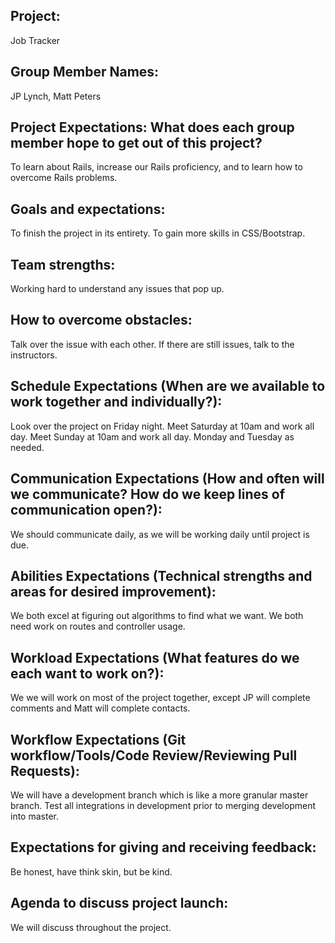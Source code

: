 ## Project:  
Job Tracker  


## Group Member Names:  
JP Lynch, Matt Peters  

## Project Expectations: What does each group member hope to get out of this project?  
To learn about Rails, increase our Rails proficiency, and to learn how to overcome Rails problems.  

## Goals and expectations:  
To finish the project in its entirety.  To gain more skills in CSS/Bootstrap.  

## Team strengths:  
Working hard to understand any issues that pop up.  

## How to overcome obstacles:  
Talk over the issue with each other.  If there are still issues, talk to the instructors.  

## Schedule Expectations (When are we available to work together and individually?):  
Look over the project on Friday night.  Meet Saturday at 10am and work all day.  Meet Sunday at 10am and work all day.  Monday and Tuesday as needed.  

## Communication Expectations (How and often will we communicate? How do we keep lines of communication open?):  
We should communicate daily, as we will be working daily until project is due.  

## Abilities Expectations (Technical strengths and areas for desired improvement):  
We both excel at figuring out algorithms to find what we want.  We both need work on routes and controller usage.  

## Workload Expectations (What features do we each want to work on?):  
We we will work on most of the project together, except JP will complete comments and Matt will complete contacts.  

## Workflow Expectations (Git workflow/Tools/Code Review/Reviewing Pull Requests):  
We will have a development branch which is like a more granular master branch.  Test all integrations in development prior to merging development into master.  

## Expectations for giving and receiving feedback:  
Be honest, have think skin, but be kind.  

## Agenda to discuss project launch: 
We will discuss throughout the project.  
